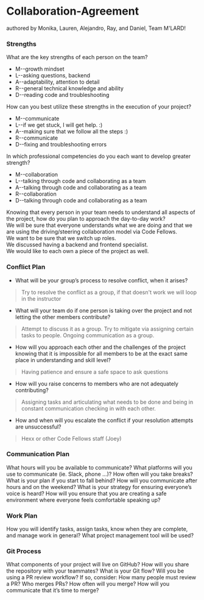 # Collaboration-Agreement
authored by Monika, Lauren, Alejandro, Ray, and Daniel, Team M'LARD!

### Strengths

What are the key strengths of each person on the team?
<ul>
<li>M--growth mindset </li>
<li>L--asking questions, backend</li>
<li>A--adaptability, attention to detail </li>
<li>R--general technical knowledge and ability </li>
<li>D--reading code and troubleshooting</li>
</ul>

How can you best utilize these strengths in the execution of your project?
<ul>
<li>M--communicate </li>
<li>L--if we get stuck, I will get help. :) </li>
<li>A--making sure that we follow all the steps :) </li>
<li>R--communicate </li>
<li>D--fixing and troubleshooting errors </li>
</ul>

In which professional competencies do you each want to develop greater strength?
<ul>
<li>M--collaboration </li>
<li>L--talking through code and collaborating as a team </li>
<li>A--talking through code and collaborating as a team </li>
<li>R--collaboration </li>
<li>D--talking through code and collaborating as a team </li>
</ul>

Knowing that every person in your team needs to understand all aspects of the project, how do you plan to approach the day-to-day work?
<br>We will be sure that everyone understands what we are doing and that we are using the driving/steering collaboration model via Code Fellows. 
<br>We want to be sure that we switch up roles. 
<br> We discussed having a backend and frontend specialist. 
<br> We would like to each own a piece of the project as well. 

### Conflict Plan

- What will be your group’s process to resolve conflict, when it arises?
> Try to resolve the conflict as a group, if that doesn't work we will loop in the instructor
- What will your team do if one person is taking over the project and not letting the other members contribute?
> Attempt to discuss it as a group.  Try to mitigate via assigning certain tasks to people.  Ongoing communication as a group.
- How will you approach each other and the challenges of the project knowing that it is impossible for all members to be at the exact same place in understanding and skill level?
> Having patience and ensure a safe space to ask questions
- How will you raise concerns to members who are not adequately contributing?
> Assigning tasks and articulating what needs to be done and being in constant communication checking in with each other.
- How and when will you escalate the conflict if your resolution attempts are unsuccessful?
> Hexx or other Code Fellows staff (Joey)
### Communication Plan

What hours will you be available to communicate?
What platforms will you use to communicate (ie. Slack, phone …)?
How often will you take breaks?
What is your plan if you start to fall behind?
How will you communicate after hours and on the weekend?
What is your strategy for ensuring everyone’s voice is heard?
How will you ensure that you are creating a safe environment where everyone feels comfortable speaking up?

### Work Plan

How you will identify tasks, assign tasks, know when they are complete, and manage work in general?
What project management tool will be used?

### Git Process

What components of your project will live on GitHub?
How will you share the repository with your teammates?
What is your Git flow?
Will you be using a PR review workflow? If so, consider:
How many people must review a PR?
Who merges PRs?
How often will you merge?
How will you communicate that it’s time to merge?

